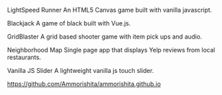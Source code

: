 LightSpeed Runner
An HTML5 Canvas game built with vanilla javascript.

Blackjack
A game of black built with Vue.js.

GridBlaster
A grid based shooter game with item pick ups and audio.

Neighborhood Map
Single page app that displays Yelp reviews from local restaurants.

Vanilla JS Slider
A lightweight vanilla js touch slider.


https://github.com/Ammorishita/ammorishita.github.io